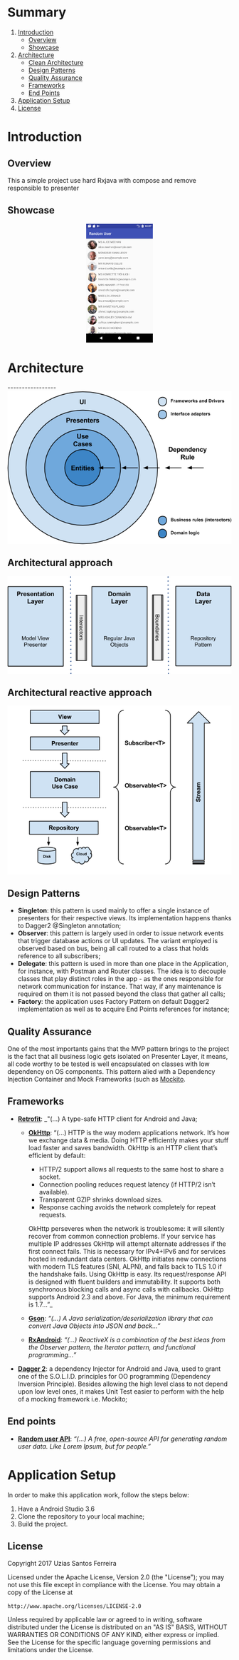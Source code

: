 # Summary
1. [Introduction](#introduction)
   * [Overview](#overview)
   * [Showcase](#showcase)
2. [Architecture](#architecture)
   * [Clean Architecture](#clean-architecture)
   * [Design Patterns](#design-patterns)
   * [Quality Assurance](#tests)
   * [Frameworks](#frameworks)
   * [End Points](#end-points)
3. [Application Setup](#setup)   
4. [License](#license)


<a name="introduction" />

# Introduction

<a name="overview" />

## Overview
This a simple project use hard Rxjava with compose and remove responsible to presenter

<a name="showcase" />

## Showcase

<p align="center">
  <img src="showcase/showcase_1.png" align="center" width=150>
</p>

<a name="architecture" />

# Architecture

<a name="clean-architecture" />
-----------------
<img src="architecture/clean_architecture_1.png" align="center">

Architectural approach
-----------------
<img src="architecture/clean_architecture_layers.png" align="center">

Architectural reactive approach
-----------------
<img src="architecture/clean_architecture_layers_details.png" align="center">


<a name="design-patterns" />

## Design Patterns
 - **Singleton**: this pattern is used mainly to offer a single instance of presenters for their respective views. Its implementation happens thanks to Dagger2 @Singleton annotation;
 - **Observer**: this pattern is largely used in order to issue network events that trigger database actions or UI updates. The variant employed is observed based on bus, being all call routed to a class that holds reference to all subscribers;
 - **Delegate**: this pattern is used in more than one place in the Application, for instance, with Postman and Router classes. The idea is to decouple classes that play distinct roles in the app - as the ones responsible for network communication for instance. That way, if any maintenance is required on them it is not passed beyond the class that gather all calls;
 - **Factory**: the application uses Factory Pattern on default Dagger2 implementation as well as to acquire End Points references for instance;

<a name="tests" />

## Quality Assurance

One of the most importants gains that the MVP pattern brings to the project is the fact that all business logic gets isolated on Presenter Layer, it means, all code worthy to be tested is well encapsulated on classes with low dependency on OS components. This pattern alied with a Dependency Injection Container and Mock Frameworks (such as [Mockito](http://site.mockito.org/).   
<a name="frameworks" />

## Frameworks
 - [**Retrofit**](https://square.github.io/retrofit/): _"(...) A type-safe HTTP client for Android and Java;
     - [**OkHttp**](http://square.github.io/okhttp/): “(...) HTTP is the way modern applications network. It’s how we exchange data & media. Doing HTTP efficiently makes your stuff load faster and saves bandwidth.
       OkHttp is an HTTP client that’s efficient by default:
          - HTTP/2 support allows all requests to the same host to share a socket.
          - Connection pooling reduces request latency (if HTTP/2 isn’t available).
          - Transparent GZIP shrinks download sizes.
          - Response caching avoids the network completely for repeat requests.

        OkHttp perseveres when the network is troublesome: it will silently recover from common connection problems. If your service has multiple IP addresses OkHttp will attempt alternate addresses if the first connect fails. This is necessary for IPv4+IPv6 and for services hosted in redundant data centers. OkHttp initiates new connections with modern TLS features (SNI, ALPN), and falls back to TLS 1.0 if the handshake fails.
        Using OkHttp is easy. Its request/response API is designed with fluent builders and immutability. It supports both synchronous blocking calls and async calls with callbacks. OkHttp supports Android 2.3 and above. For Java, the minimum requirement is 1.7…”_
     - [**Gson**](https://github.com/google/gson): _“(...) A Java serialization/deserialization library that can convert Java Objects into JSON and back…”_
     - [**RxAndroid**](https://github.com/ReactiveX/RxAndroid): _“(...) ReactiveX is a combination of the best ideas from the Observer pattern, the Iterator pattern, and functional programming...”_
 - [**Dagger 2**](https://google.github.io/dagger/): a dependency Injector for Android and Java, used to grant one of the S.O.L.I.D. principles for OO programming (Dependency Inversion Principle). Besides allowing the high level class to not depend upon low level ones, it makes Unit Test easier to perform with the help of a mocking framework i.e. Mockito;

<a name="end-points" />

## End points
 - [**Random user API**](https://randomuser.me/): _“(...) A free, open-source API for generating random user data. Like Lorem Ipsum, but for people.”_

<a name="setup" />

# Application Setup
In order to make this application work, follow the steps below:

1. Have a Android Studio 3.6
1. Clone the repository to your local machine;
2. Build the project.

<a name="license" />

## License
Copyright 2017 Uzias Santos Ferreira

Licensed under the Apache License, Version 2.0 (the "License");
you may not use this file except in compliance with the License.
You may obtain a copy of the License at

    http://www.apache.org/licenses/LICENSE-2.0

Unless required by applicable law or agreed to in writing, software
distributed under the License is distributed on an "AS IS" BASIS,
WITHOUT WARRANTIES OR CONDITIONS OF ANY KIND, either express or implied.
See the License for the specific language governing permissions and
limitations under the License.

